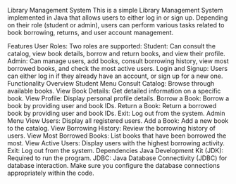 Library Management System
This is a simple Library Management System implemented in Java that allows users to either log in or sign up. Depending on their role (student or admin), users can perform various tasks related to book borrowing, returns, and user account management.

Features
User Roles: Two roles are supported:
Student: Can consult the catalog, view book details, borrow and return books, and view their profile.
Admin: Can manage users, add books, consult borrowing history, view most borrowed books, and check the most active users.
Login and Signup:
Users can either log in if they already have an account, or sign up for a new one.
Functionality Overview
Student Menu
Consult Catalog: Browse through available books.
View Book Details: Get detailed information on a specific book.
View Profile: Display personal profile details.
Borrow a Book: Borrow a book by providing user and book IDs.
Return a Book: Return a borrowed book by providing user and book IDs.
Exit: Log out from the system.
Admin Menu
View Users: Display all registered users.
Add a Book: Add a new book to the catalog.
View Borrowing History: Review the borrowing history of users.
View Most Borrowed Books: List books that have been borrowed the most.
View Active Users: Display users with the highest borrowing activity.
Exit: Log out from the system.
Dependencies
Java Development Kit (JDK): Required to run the program.
JDBC: Java Database Connectivity (JDBC) for database interaction. Make sure you configure the database connections appropriately within the code.
